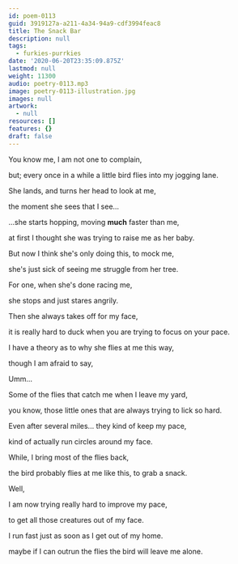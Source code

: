 ```yaml
---
id: poem-0113
guid: 3919127a-a211-4a34-94a9-cdf3994feac8
title: The Snack Bar
description: null
tags:
  - furkies-purrkies
date: '2020-06-20T23:35:09.875Z'
lastmod: null
weight: 11300
audio: poetry-0113.mp3
image: poetry-0113-illustration.jpg
images: null
artwork:
  - null
resources: []
features: {}
draft: false
---
```


You know me, I am not one to complain,

but; every once in a while a little bird flies into my jogging lane.

She lands, and turns her head to look at me,

the moment she sees that I see...

...she starts hopping, moving **much** faster than me,

at first I thought she was trying to raise me as her baby.

But now I think she's only doing this, to mock me,

she's just sick of seeing me struggle from her tree.

For one, when she's done racing me,

she stops and just stares angrily.

Then she always takes off for my face,

it is really hard to duck when you are trying to focus on your pace.

I have a theory as to why she flies at me this way,

though I am afraid to say,

Umm...

Some of the flies that catch me when I leave my yard,

you know, those little ones that are always trying to lick so hard.

Even after several miles... they kind of keep my pace,

kind of actually run circles around my face.

While, I bring most of the flies back,

the bird probably flies at me like this, to grab a snack.

Well,

I am now trying really hard to improve my pace,

to get all those creatures out of my face.

I run fast just as soon as I get out of my home.

maybe if I can outrun the flies the bird will leave me alone.
